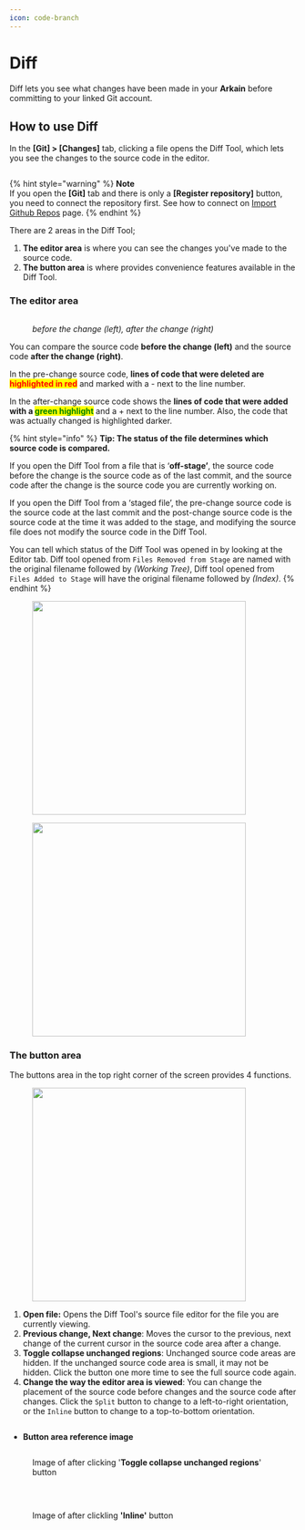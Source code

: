 ```yaml
---
icon: code-branch
---
```


# Diff

Diff lets you see what changes have been made in your **Arkain** before committing to your linked Git account.

## How to use Diff <a href="#how-to-use-diff" id="how-to-use-diff"></a>

In the **\[Git] > \[Changes]** tab, clicking a file opens the Diff Tool, which lets you see the changes to the source code in the editor.

<figure><img src="https://help.goorm.io/~gitbook/image?url=https%3A%2F%2F2181851870-files.gitbook.io%2F%7E%2Ffiles%2Fv0%2Fb%2Fgitbook-x-prod.appspot.com%2Fo%2Fspaces%252F-Lq-Q9LciN1X9EABxGkt%252Fuploads%252FDxn8Zkm5oPRJVUyHKZ29%252Fimage.png%3Falt%3Dmedia%26token%3D3ee9ed8f-69c3-4754-bf94-db90350c5cd6&#x26;width=768&#x26;dpr=4&#x26;quality=100&#x26;sign=5658a022&#x26;sv=2" alt=""><figcaption></figcaption></figure>

{% hint style="warning" %}
**Note**\
If you open the **\[Git]** tab and there is only a **\[Register repository]** button, you need to connect the repository first. See how to connect on [Import Github Repos](../../dashboard/container-managing/import-github-repos.md) page.
{% endhint %}

There are 2 areas in the Diff Tool;

1. **The editor area** is where you can see the changes you've made to the source code.
2. **The button area** is where provides convenience features available in the Diff Tool.



### **The editor area**

<figure><img src="https://help.goorm.io/~gitbook/image?url=https%3A%2F%2F2181851870-files.gitbook.io%2F%7E%2Ffiles%2Fv0%2Fb%2Fgitbook-x-prod.appspot.com%2Fo%2Fspaces%252F-Lq-Q9LciN1X9EABxGkt%252Fuploads%252FqtuOUHf7utskU9rl6jCm%252Fimage.png%3Falt%3Dmedia%26token%3Dfea2fa74-1ec2-4fcf-9e68-c81c9b6dd342&#x26;width=768&#x26;dpr=4&#x26;quality=100&#x26;sign=8d5b2a4a&#x26;sv=2" alt=""><figcaption><p><em>before the change (left), after the change (right)</em></p></figcaption></figure>

You can compare the source code **before the change (left)** and the source code **after the change (right)**.

In the pre-change source code, **lines of code that were deleted are&#x20;**<mark style="color:red;">**highlighted in red**</mark> and marked with a - next to the line number.&#x20;

In the after-change source code shows the **lines of code that were added with a&#x20;**<mark style="color:green;">**green highlight**</mark> and a + next to the line number. Also, the code that was actually changed is highlighted darker.

{% hint style="info" %}
**Tip: The status of the file determines which source code is compared.**

If you open the Diff Tool from a file that is ‘**off-stage’**, the source code before the change is the source code as of the last commit, and the source code after the change is the source code you are currently working on.

If you open the Diff Tool from a ‘staged file’, the pre-change source code is the source code at the last commit and the post-change source code is the source code at the time it was added to the stage, and modifying the source file does not modify the source code in the Diff Tool.

You can tell which status of the Diff Tool was opened in by looking at the Editor tab. Diff tool opened from `Files Removed from Stage` are named with the original filename followed by _(Working Tree)_, Diff tool opened from `Files Added to Stage` will have the original filename followed by _(Index)_.
{% endhint %}



<figure><img src="https://help.goorm.io/~gitbook/image?url=https%3A%2F%2F2181851870-files.gitbook.io%2F%7E%2Ffiles%2Fv0%2Fb%2Fgitbook-x-prod.appspot.com%2Fo%2Fspaces%252F-Lq-Q9LciN1X9EABxGkt%252Fuploads%252FyeLK293zcpxH3OvYKsF5%252Fimage.png%3Falt%3Dmedia%26token%3D5096a73a-afd1-4f6e-92d3-f95639714894&#x26;width=300&#x26;dpr=4&#x26;quality=100&#x26;sign=9169877b&#x26;sv=2" alt="" width="375"><figcaption></figcaption></figure>

<figure><img src="https://help.goorm.io/~gitbook/image?url=https%3A%2F%2F2181851870-files.gitbook.io%2F%7E%2Ffiles%2Fv0%2Fb%2Fgitbook-x-prod.appspot.com%2Fo%2Fspaces%252F-Lq-Q9LciN1X9EABxGkt%252Fuploads%252FeGllmObta1iDIOlx8xDR%252Fimage.png%3Falt%3Dmedia%26token%3D4ba7ec27-843e-4aa5-a4a4-7581b941f5b5&#x26;width=300&#x26;dpr=4&#x26;quality=100&#x26;sign=30b20abb&#x26;sv=2" alt="" width="375"><figcaption></figcaption></figure>





### **The button area**

The buttons area in the top right corner of the screen provides 4 functions.

<figure><img src="https://help.goorm.io/~gitbook/image?url=https%3A%2F%2F2181851870-files.gitbook.io%2F%7E%2Ffiles%2Fv0%2Fb%2Fgitbook-x-prod.appspot.com%2Fo%2Fspaces%252F-Lq-Q9LciN1X9EABxGkt%252Fuploads%252Fw3tnK8B5llY3UEG7f7yz%252Fimage.png%3Falt%3Dmedia%26token%3D26f3d9a6-a2d0-4521-a767-6db6d8bba6ad&#x26;width=768&#x26;dpr=4&#x26;quality=100&#x26;sign=7e84d68a&#x26;sv=2" alt="" width="375"><figcaption></figcaption></figure>

1. **Open file:** Opens the Diff Tool's source file editor for the file you are currently viewing.
2. **Previous change, Next change**: Moves the cursor to the previous, next change of the current cursor in the source code area after a change.
3. **Toggle collapse unchanged regions**: Unchanged source code areas are hidden. If the unchanged source code area is small, it may not be hidden. Click the button one more time to see the full source code again.
4. **Change the way the editor area is viewed**: You can change the placement of the source code before changes and the source code after changes. Click the `Split` button to change to a left-to-right orientation, or the `Inline` button to change to a top-to-bottom orientation.

<figure><img src="https://help.goorm.io/~gitbook/image?url=https%3A%2F%2F2181851870-files.gitbook.io%2F%7E%2Ffiles%2Fv0%2Fb%2Fgitbook-x-prod.appspot.com%2Fo%2Fspaces%252F-Lq-Q9LciN1X9EABxGkt%252Fuploads%252FM0Dl5kPtyviNAKWlEToI%252Fimage.png%3Falt%3Dmedia%26token%3D9e1740eb-e4f6-4c2e-b8d8-08602beec2b1&#x26;width=768&#x26;dpr=4&#x26;quality=100&#x26;sign=69f52a14&#x26;sv=2" alt=""><figcaption></figcaption></figure>

* **Button area reference image**

<figure><img src="https://help.goorm.io/~gitbook/image?url=https%3A%2F%2F2181851870-files.gitbook.io%2F%7E%2Ffiles%2Fv0%2Fb%2Fgitbook-x-prod.appspot.com%2Fo%2Fspaces%252F-Lq-Q9LciN1X9EABxGkt%252Fuploads%252FPVVZcrEeRd2AAg7wu8q3%252Fimage.png%3Falt%3Dmedia%26token%3D927a7894-b12c-42fe-8733-43b97d5d27b6&#x26;width=768&#x26;dpr=4&#x26;quality=100&#x26;sign=8ec19dfa&#x26;sv=2" alt=""><figcaption><p>Image of after clicking '<strong>Toggle collapse unchanged regions</strong>' button</p></figcaption></figure>

[\
](https://help.goorm.io/en/goormide/workspace/source-code-management-git/event-tab)

<figure><img src="https://help.goorm.io/~gitbook/image?url=https%3A%2F%2F2181851870-files.gitbook.io%2F%7E%2Ffiles%2Fv0%2Fb%2Fgitbook-x-prod.appspot.com%2Fo%2Fspaces%252F-Lq-Q9LciN1X9EABxGkt%252Fuploads%252FKCWesj30uHrs92Q0tNaR%252Fimage.png%3Falt%3Dmedia%26token%3D2f20d0bd-8e3c-4352-a9d1-881451391c21&#x26;width=768&#x26;dpr=4&#x26;quality=100&#x26;sign=10a8db8a&#x26;sv=2" alt=""><figcaption><p>Image of after clickling <strong>'Inline'</strong> button</p></figcaption></figure>

